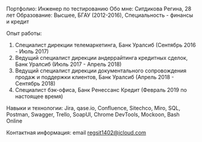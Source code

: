 Портфолио: Инженер по тестированию
Обо мне: Ситдикова Регина, 28 лет
Образование: Высшее, БГАУ (2012-2016), Специальность - финансы и кредит

Опыт работы: 
1) Специалист дирекции телемаркетинга, Банк Уралсиб (Сентябрь 2016 - Июль 2017)
2) Ведущий специалист дирекции андеррайтинга кредитных сделок, Банк Уралсиб (Июль 2017 - Апрель 2018)
3) Ведущий специалист дирекции документального сопровождения продаж и поддержки клиентов, Банк Уралсиб (Апрель 2018 - Сентябрь 2018)
4) Специалист бэк-офиса, Банк Ренессанс Кредит (Февраль 2019 по настоящее время)

Навыки и технологии: Jira, qase.io, Confluence, Sitechco, Miro, SQL, Postman, Swagger, Trello, SoapUI, Chrome DevTools, Mockoon, Bash Online

Контактная информация: email regsit1402@icloud.com
